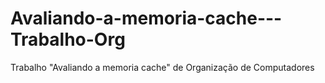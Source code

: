 # Avaliando-a-memoria-cache---Trabalho-Org
Trabalho "Avaliando a memoria cache" de Organização de Computadores
